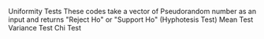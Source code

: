 Uniformity Tests
These codes take a vector of Pseudorandom number as an input and returns "Reject Ho" or "Support Ho" (Hyphotesis Test)
Mean Test
Variance Test
Chi Test

